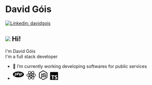 # David Góis
[![Linkedin: davidgois](https://img.shields.io/badge/davidgois-blue?style=flat-square&logo=Linkedin&logoColor=white&link=https://www.linkedin.com/in/david-marcelo-g%C3%B3is-silva-7a1728142/)](https://www.linkedin.com/in/david-marcelo-g%C3%B3is-silva-7a1728142/)

## <img src="https://media.giphy.com/media/hvRJCLFzcasrR4ia7z/giphy.gif" width="30px"> Hi!
I'm David Góis</br>
I'm a full stack developer
- :rocket:   I’m currently working developing softwares for public services
- <img id="php" src="php.svg" style="height: 35px; width: 35px;">&nbsp;&nbsp;<img src="react.svg" style="height: 30px; width: 30px;">&nbsp;&nbsp;<img src="nodedotjs.svg" style="height: 30px; width: 30px;">&nbsp;&nbsp;<img src="typescript.svg" style="height: 25px; width: 25px;">

